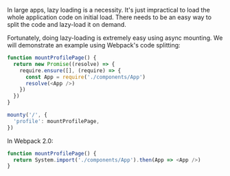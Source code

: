 In large apps, lazy loading is a necessity. It's just impractical to load the whole application code on initial load. There needs to be an easy way to split the code and lazy-load it on demand.

Fortunately, doing lazy-loading is extremely easy using async mounting. We will demonstrate an example using Webpack's code splitting:

```javascript
function mountProfilePage() {
  return new Promise((resolve) => {
    require.ensure([], (require) => {
      const App = require('./components/App')
      resolve(<App />)
    })
  })
}

mounty('/', {
  'profile': mountProfilePage,
})
```

In Webpack 2.0:
```javascript
function mountProfilePage() {
  return System.import('./components/App').then(App => <App />)
}
```
